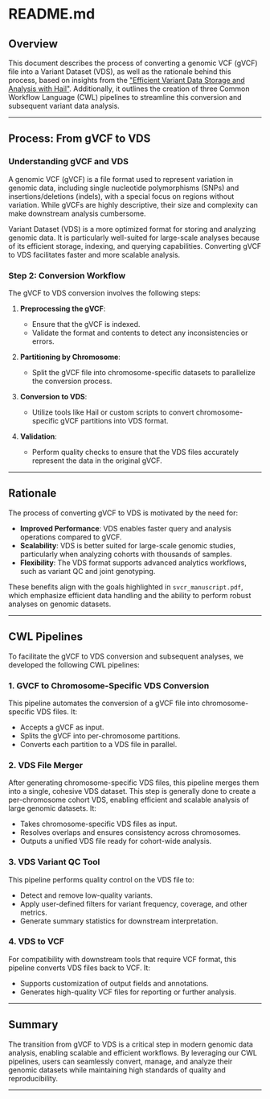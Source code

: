 # README.md

## Overview

This document describes the process of converting a genomic VCF (gVCF) file into a Variant Dataset (VDS), as well as the rationale behind this process, based on insights from the ["Efficient Variant Data Storage and Analysis with Hail"](https://academic.oup.com/bioinformatics/advance-article/doi/10.1093/bioinformatics/btae746/7932121). Additionally, it outlines the creation of three Common Workflow Language (CWL) pipelines to streamline this conversion and subsequent variant data analysis.

---

## Process: From gVCF to VDS

### Understanding gVCF and VDS

A genomic VCF (gVCF) is a file format used to represent variation in genomic data, including single nucleotide polymorphisms (SNPs) and insertions/deletions (indels), with a special focus on regions without variation. While gVCFs are highly descriptive, their size and complexity can make downstream analysis cumbersome.

Variant Dataset (VDS) is a more optimized format for storing and analyzing genomic data. It is particularly well-suited for large-scale analyses because of its efficient storage, indexing, and querying capabilities. Converting gVCF to VDS facilitates faster and more scalable analysis.

### Step 2: Conversion Workflow

The gVCF to VDS conversion involves the following steps:

1. **Preprocessing the gVCF**:

   - Ensure that the gVCF is indexed.
   - Validate the format and contents to detect any inconsistencies or errors.

2. **Partitioning by Chromosome**:

   - Split the gVCF file into chromosome-specific datasets to parallelize the conversion process.

3. **Conversion to VDS**:

   - Utilize tools like Hail or custom scripts to convert chromosome-specific gVCF partitions into VDS format.

4. **Validation**:

   - Perform quality checks to ensure that the VDS files accurately represent the data in the original gVCF.

---

## Rationale

The process of converting gVCF to VDS is motivated by the need for:

- **Improved Performance**: VDS enables faster query and analysis operations compared to gVCF.
- **Scalability**: VDS is better suited for large-scale genomic studies, particularly when analyzing cohorts with thousands of samples.
- **Flexibility**: The VDS format supports advanced analytics workflows, such as variant QC and joint genotyping.

These benefits align with the goals highlighted in `svcr_manuscript.pdf`, which emphasize efficient data handling and the ability to perform robust analyses on genomic datasets.

---

## CWL Pipelines

To facilitate the gVCF to VDS conversion and subsequent analyses, we developed the following CWL pipelines:

### 1. GVCF to Chromosome-Specific VDS Conversion

This pipeline automates the conversion of a gVCF file into chromosome-specific VDS files. It:

- Accepts a gVCF as input.
- Splits the gVCF into per-chromosome partitions.
- Converts each partition to a VDS file in parallel.

### 2. VDS File Merger

After generating chromosome-specific VDS files, this pipeline merges them into a single, cohesive VDS dataset. This step is generally done to create a per-chromosome cohort VDS, enabling efficient and scalable analysis of large genomic datasets. It:

- Takes chromosome-specific VDS files as input.
- Resolves overlaps and ensures consistency across chromosomes.
- Outputs a unified VDS file ready for cohort-wide analysis.

### 3. VDS Variant QC Tool

This pipeline performs quality control on the VDS file to:

- Detect and remove low-quality variants.
- Apply user-defined filters for variant frequency, coverage, and other metrics.
- Generate summary statistics for downstream interpretation.

### 4. VDS to VCF

For compatibility with downstream tools that require VCF format, this pipeline converts VDS files back to VCF. It:

- Supports customization of output fields and annotations.
- Generates high-quality VCF files for reporting or further analysis.

---

## Summary

The transition from gVCF to VDS is a critical step in modern genomic data analysis, enabling scalable and efficient workflows. By leveraging our CWL pipelines, users can seamlessly convert, manage, and analyze their genomic datasets while maintaining high standards of quality and reproducibility.

---



